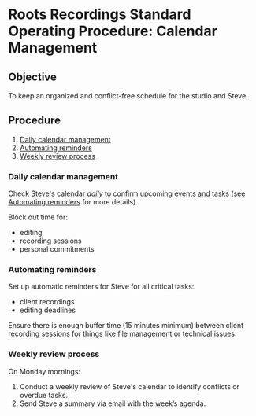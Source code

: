 # Roots Recordings Standard Operating Procedure: Calendar Management

## Objective
To keep an organized and conflict-free schedule for the studio and Steve.

## Procedure
1. [Daily calendar management](#daily-calendar-management)
2. [Automating reminders](#automating-reminders)
3. [Weekly review process](#weekly-review-process)

### Daily calendar management
Check Steve's calendar _daily_ to confirm upcoming events and tasks (see [Automating reminders](#automating-reminders) for more details).

Block out time for:
- editing
- recording sessions
- personal commitments

### Automating reminders
Set up automatic reminders for Steve for all critical tasks:
- client recordings
- editing deadlines

Ensure there is enough buffer time (15 minutes minimum) between client recording sessions for things like file management or technical issues.

### Weekly review process
On Monday mornings:
1. Conduct a weekly review of Steve's calendar to identify conflicts or overdue tasks.
2. Send Steve a summary via email with the week’s agenda.
